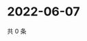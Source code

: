 # 2022-06-07

共 0 条

<!-- BEGIN WEIBO -->
<!-- 最后更新时间 Tue Jun 07 2022 20:32:50 GMT+0800 (China Standard Time) -->

<!-- END WEIBO -->
